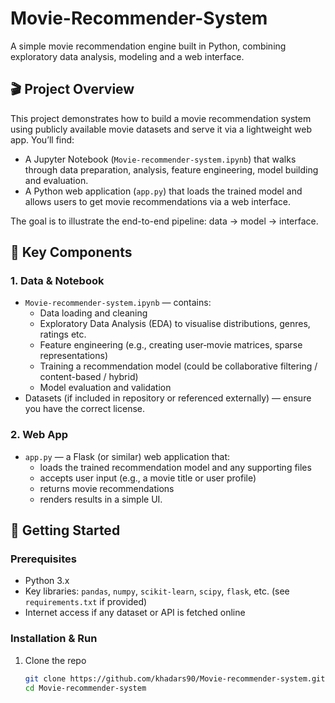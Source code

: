 # Movie-Recommender-System  
A simple movie recommendation engine built in Python, combining exploratory data analysis, modeling and a web interface.

## 🎬 Project Overview  
This project demonstrates how to build a movie recommendation system using publicly available movie datasets and serve it via a lightweight web app. You’ll find:

- A Jupyter Notebook (`Movie-recommender-system.ipynb`) that walks through data preparation, analysis, feature engineering, model building and evaluation.  
- A Python web application (`app.py`) that loads the trained model and allows users to get movie recommendations via a web interface.

The goal is to illustrate the end-to-end pipeline: data → model → interface.

## 🔧 Key Components  
### 1. Data & Notebook  
- `Movie-recommender-system.ipynb` — contains:  
  - Data loading and cleaning  
  - Exploratory Data Analysis (EDA) to visualise distributions, genres, ratings etc.  
  - Feature engineering (e.g., creating user‐movie matrices, sparse representations)  
  - Training a recommendation model (could be collaborative filtering / content-based / hybrid)  
  - Model evaluation and validation  
- Datasets (if included in repository or referenced externally) — ensure you have the correct license.

### 2. Web App  
- `app.py` — a Flask (or similar) web application that:  
  - loads the trained recommendation model and any supporting files  
  - accepts user input (e.g., a movie title or user profile)  
  - returns movie recommendations  
  - renders results in a simple UI.

## 🚀 Getting Started  
### Prerequisites  
- Python 3.x  
- Key libraries: `pandas`, `numpy`, `scikit-learn`, `scipy`, `flask`, etc. (see `requirements.txt` if provided)  
- Internet access if any dataset or API is fetched online

### Installation & Run  
1. Clone the repo  
   ```bash
   git clone https://github.com/khadars90/Movie-recommender-system.git  
   cd Movie-recommender-system  
